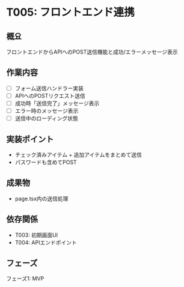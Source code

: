 # T005: フロントエンド連携

## 概요
フロントエンドからAPIへのPOST送信機能と成功/エラーメッセージ表示

## 作業内容
- [ ] フォーム送信ハンドラー実装
- [ ] APIへのPOSTリクエスト送信
- [ ] 成功時「送信完了」メッセージ表示
- [ ] エラー時のメッセージ表示
- [ ] 送信中のローディング状態

## 実装ポイント
- チェック済みアイテム + 追加アイテムをまとめて送信
- パスワードも含めてPOST

## 成果物
- page.tsx内の送信処理

## 依存関係
- T003: 初期画面UI
- T004: APIエンドポイント

## フェーズ
フェーズ1: MVP
